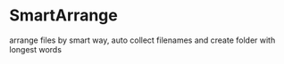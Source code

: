SmartArrange
============

arrange files by smart way, auto collect filenames and create folder with longest words

